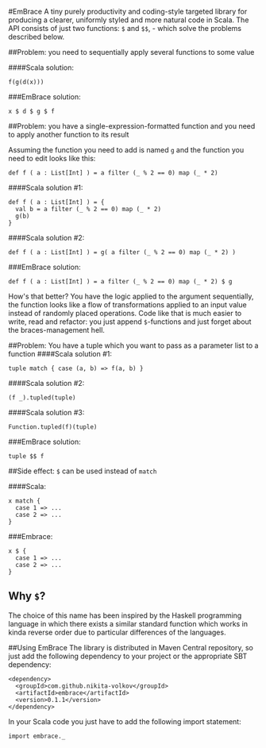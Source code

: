 #EmBrace
A tiny purely productivity and coding-style targeted library for producing a clearer, uniformly styled and more natural code in Scala. The API consists of just two functions: `$` and `$$`, - which solve the problems described below.

##Problem: you need to sequentially apply several functions to some value 

####Scala solution:

    f(g(d(x)))

###EmBrace solution:
    
    x $ d $ g $ f

##Problem: you have a single-expression-formatted function and you need to apply another function to its result

Assuming the function you need to add is named `g` and the function you need to edit looks like this:

    def f ( a : List[Int] ) = a filter (_ % 2 == 0) map (_ * 2)

####Scala solution #1:
    
    def f ( a : List[Int] ) = {
      val b = a filter (_ % 2 == 0) map (_ * 2)
      g(b)
    }

####Scala solution #2:
    
    def f ( a : List[Int] ) = g( a filter (_ % 2 == 0) map (_ * 2) )

###EmBrace solution:

    def f ( a : List[Int] ) = a filter (_ % 2 == 0) map (_ * 2) $ g

How's that better? You have the logic applied to the argument sequentially, the function looks like a flow of transformations applied to an input value instead of randomly placed operations. Code like that is much easier to write, read and refactor: you just append `$`-functions and just forget about the braces-management hell.

##Problem: You have a tuple which you want to pass as a parameter list to a function
####Scala solution #1:

    tuple match { case (a, b) => f(a, b) }

####Scala solution #2:

    (f _).tupled(tuple)

####Scala solution #3:

    Function.tupled(f)(tuple)

###EmBrace solution:
    
    tuple $$ f

##Side effect: `$` can be used instead of `match`

####Scala:

    x match {
      case 1 => ...
      case 2 => ...
    }

###Embrace:

    x $ {
      case 1 => ...
      case 2 => ...
    }

## Why `$`?
The choice of this name has been inspired by the Haskell programming language in which there exists a similar standard function which works in kinda reverse order due to particular differences of the languages.

##Using EmBrace
The library is distributed in Maven Central repository, so just add the following dependency to your project or the appropriate SBT dependency:

    <dependency>
      <groupId>com.github.nikita-volkov</groupId>
      <artifactId>embrace</artifactId>
      <version>0.1.1</version>
    </dependency>

In your Scala code you just have to add the following import statement:

    import embrace._

